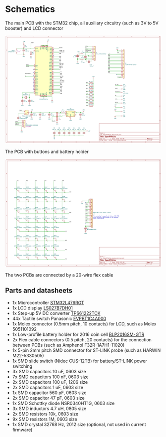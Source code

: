 # Schematics

The main PCB with the STM32 chip, all auxiliary circuitry (such as 3V to 5V booster) and LCD connector

<img src="images/mcu_schematic.png">

The PCB with buttons and battery holder

<img src="images/keyboard_schematic.png">

The two PCBs are connected by a 20-wire flex cable 

## Parts and datasheets

   * 1x Microcontroller [STM32L476RGT](https://www.st.com/en/microcontrollers-microprocessors/stm32l476rg.html)
   * 1x LCD display [LS027B7DH01](https://www.sharpsde.com/products/displays/model/LS027B7DH01/)
   * 1x Step-up 5V DC converter [TPS61222TCK](https://www.ti.com/product/TPS61222)
   * 44x Tactile switch Panasonic [EVPBT1C4A000](https://industry.panasonic.com/global/en/products/control/switch/light-touch/number/evpbt1c4a000)
   * 1x Molex connector (0.5mm pitch, 10 contacts) for LCD, such as Molex 5051101092
   * 1x Low-profile battery holder for 2016 coin cell [BLP2016SM-GTR](https://www.batteryholders.com/part.php?pn=BLP2016SM-GTR)
   * 2x Flex cable connectors (0.5 pitch, 20 contacts) for the connection between PCBs (such as Amphenol F32R-1A7H1-11020)
   * 1x 5-pin 2mm pitch SMD connector for ST-LINK probe (such as HARWIN M22-5330505)
   * 1x SMD slide switch (Nidec CUS-12TB) for battery/ST-LINK power switching
   * 3x SMD capacitors 10 uF, 0603 size
   * 7x SMD capacitors 100 nF, 0603 size
   * 2x SMD capacitors 100 uF, 1206 size
   * 2x SMD capacitors 1 uF, 0603 size
   * 1x SMD capacitor 560 pF, 0603 size
   * 2x SMD capacitor 47 pF, 0603 size
   * 1x SMD Schottky diode NSR0340HT1G, 0603 size
   * 3x SMD inductors 4.7 uH, 0805 size
   * 2x SMD resistors 10k, 0603 size
   * 9x SMD resistors 1M, 0603 size
   * 1x SMD crystal 32768 Hz, 2012 size (optional, not used in current firmware)
